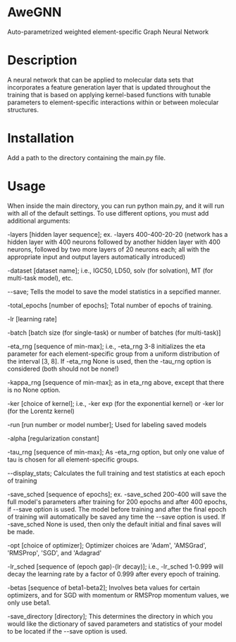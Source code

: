 # AweGNN
Auto-parametrized weighted element-specific Graph Neural Network


# Description
A neural network that can be applied to molecular data sets that 
incorporates a feature generation layer that is updated throughout 
the training that is based on applying kernel-based functions with 
tunable parameters to element-specific interactions within or 
between molecular structures.

# Installation
Add a path to the directory containing the main.py file.

# Usage
When inside the main directory, you can run python main.py, and it 
will run with all of the default settings. To use different options, 
you must add additional arguments:

-layers [hidden layer sequence]; ex. -layers 400-400-20-20 (network 
has a hidden layer with 400 neurons followed by another hidden layer 
with 400 neurons, followed by two more layers of 20 neurons each; all 
with the appropriate input and output layers automatically introduced)

-dataset [dataset name]; i.e., IGC50, LD50, solv (for solvation), MT 
(for multi-task model), etc.

--save; Tells the model to save the model statistics in a sepcified manner.

-total_epochs [number of epochs]; Total number of epochs of training.

-lr [learning rate]

-batch [batch size (for single-task) or number of batches (for multi-task)]

-eta_rng [sequence of min-max]; i.e., -eta_rng 3-8
initializes the eta parameter for each element-specific group from a 
uniform distribution of the interval [3, 8]. If -eta_rng None is used, 
then the -tau_rng option is considered (both should not be none!)

-kappa_rng [sequence of min-max]; as in eta_rng above, 
except that there is no None option.

-ker [choice of kernel]; i.e., -ker exp (for the exponential kernel) or 
-ker lor (for the Lorentz kernel)

-run [run number or model number]; Used for labeling saved models

-alpha [regularization constant]

-tau_rng [sequence of min-max]; As -eta_rng option, but 
only one value of tau is chosen for all element-specific groups.

--display_stats; Calculates the full training and test statistics at 
each epoch of training

-save_sched [sequence of epochs]; ex. -save_sched 200-400 will save 
the full model's parameters after training for 200 epochs and after 
400 epochs, if --save option is used. The model before training and 
after the final epoch of training will automatically be saved any 
time the --save option is used. If -save_sched None is used, then 
only the default initial and final saves will be made.

-opt [choice of optimizer]; Optimizer choices are 'Adam', 'AMSGrad', 
'RMSProp', 'SGD', and 'Adagrad'

-lr_sched [sequence of (epoch gap)-(lr decay)]; i.e., -lr_sched 1-0.999 
will decay the learning rate by a factor of 0.999 after every epoch of 
training.

-betas [sequence of beta1-beta2]; Involves beta values for certain 
optimizers, and for SGD with momentum or RMSProp momentum values, we 
only use beta1.

-save_directory [directory]; This determines the directory in which 
you would like the dictionary of saved parameters and statistics of 
your model to be located if the --save option is used.



